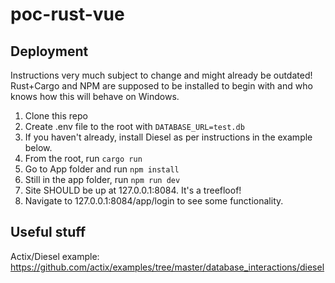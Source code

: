 # poc-rust-vue

## Deployment

Instructions very much subject to change and might already be outdated! Rust+Cargo and NPM are supposed to be installed to begin with and who knows how this will behave on Windows.

1. Clone this repo
2. Create .env file to the root with `DATABASE_URL=test.db`
3. If you haven't already, install Diesel as per instructions in the example below.
4. From the root, run `cargo run`
5. Go to App folder and run `npm install`
6. Still in the app folder, run `npm run dev`
7. Site SHOULD be up at 127.0.0.1:8084. It's a treefloof!
8. Navigate to 127.0.0.1:8084/app/login to see some functionality.

## Useful stuff

Actix/Diesel example: https://github.com/actix/examples/tree/master/database_interactions/diesel